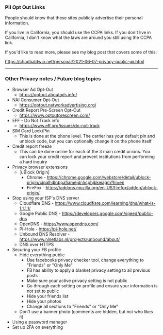 ### PII Opt Out Links

People should know that these sites publicly advertise their personal information.

If you live in California, you should use the CCPA links. If you don't live in California, I don't know what the laws are around you still using the CCPA link.

If you'd like to read more, please see my blog post that covers some of this:

https://chadbaldwin.net/personal/2021-06-07-privacy-public-pii.html

---

### Other Privacy notes / Future blog topics

* Browser Ad Opt-Out
  * <https://optout.aboutads.info/>
* NAI Consumer Opt-Out
   * <https://optout.networkadvertising.org/>
* Credit Report Pre-Screen Opt-Out
  * <https://www.optoutprescreen.com/>
* EFF - Do Not Track info
  * <https://www.eff.org/issues/do-not-track>
* SIM Card Lock/Pin
  * This is done at the phone level. The carrier has your default pin and unblock code, but you can optionally change it on the phone itself
* Credit report freeze
  * This can be done online for each of the 3 main credit unions. You can lock your credit report and prevent institutions from performing a hard inquiry
* Privacy browser extensions
  * [uBlock Origin]
    * Chrome - https://chrome.google.com/webstore/detail/ublock-origin/cjpalhdlnbpafiamejdnhcphjbkeiagm?hl=en
    * FireFox - https://addons.mozilla.org/en-US/firefox/addon/ublock-origin/
* Stop using your ISP's DNS server
  * Cloudflare DNS - https://www.cloudflare.com/learning/dns/what-is-1.1.1.1/
  * Google Public DNS - https://developers.google.com/speed/public-dns
  * OpenDNS - https://www.opendns.com/
  * Pi-Hole - https://pi-hole.net/
  * Unbound DNS Resolver - https://www.nlnetlabs.nl/projects/unbound/about/
  * DNS over HTTPS
* Securing your FB profile
  * Hide everything public
    * Use facebooks privacy checker tool, change everything to "Friends" or "Only Me"
    * FB has ability to apply a blanket privacy setting to all previous posts
    * Make sure your active privacy setting is not public
    * Go through each setting on profile and ensure your information is not set to public
    * Hide your friends list
    * Hide your photos
    * Change all sections to "Friends" or "Only Me"
  * Don't use a banner photo (comments are hidden, but not who likes it)
* Using a password manager
* Set up 2FA on everything
